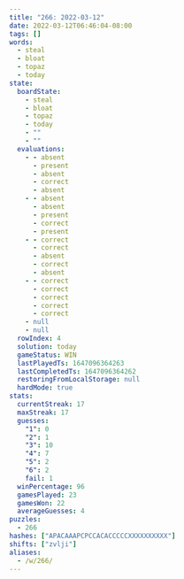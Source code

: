```yaml
---
title: "266: 2022-03-12"
date: 2022-03-12T06:46:04-08:00
tags: []
words:
  - steal
  - bloat
  - topaz
  - today
state:
  boardState:
    - steal
    - bloat
    - topaz
    - today
    - ""
    - ""
  evaluations:
    - - absent
      - present
      - absent
      - correct
      - absent
    - - absent
      - absent
      - present
      - correct
      - present
    - - correct
      - correct
      - absent
      - correct
      - absent
    - - correct
      - correct
      - correct
      - correct
      - correct
    - null
    - null
  rowIndex: 4
  solution: today
  gameStatus: WIN
  lastPlayedTs: 1647096364263
  lastCompletedTs: 1647096364262
  restoringFromLocalStorage: null
  hardMode: true
stats:
  currentStreak: 17
  maxStreak: 17
  guesses:
    "1": 0
    "2": 1
    "3": 10
    "4": 7
    "5": 2
    "6": 2
    fail: 1
  winPercentage: 96
  gamesPlayed: 23
  gamesWon: 22
  averageGuesses: 4
puzzles:
  - 266
hashes: ["APACAAAPCPCCACACCCCCXXXXXXXXXX"]
shifts: ["zvlji"]
aliases:
  - /w/266/
---
```

<!-- more -->
